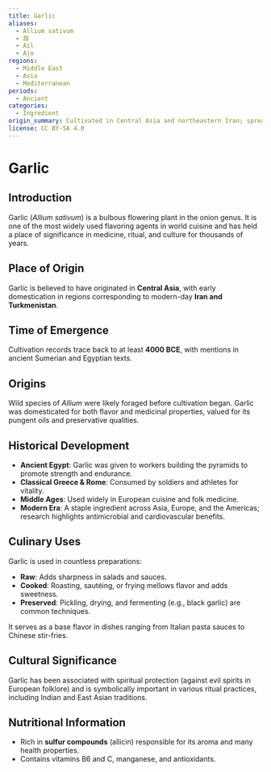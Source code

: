 ```yaml
---
title: Garlic
aliases:
  - Allium sativum
  - 蒜
  - Ail
  - Ajo
regions:
  - Middle East
  - Asia
  - Mediterranean
periods:
  - Ancient
categories:
  - Ingredient
origin_summary: Cultivated in Central Asia and northeastern Iran; spread globally as a flavoring and medicinal herb.
license: CC BY-SA 4.0
---
```


# Garlic

## Introduction
Garlic (*Allium sativum*) is a bulbous flowering plant in the onion genus. It is one of the most widely used flavoring agents in world cuisine and has held a place of significance in medicine, ritual, and culture for thousands of years.

## Place of Origin
Garlic is believed to have originated in **Central Asia**, with early domestication in regions corresponding to modern-day **Iran and Turkmenistan**.

## Time of Emergence
Cultivation records trace back to at least **4000 BCE**, with mentions in ancient Sumerian and Egyptian texts.

## Origins
Wild species of *Allium* were likely foraged before cultivation began. Garlic was domesticated for both flavor and medicinal properties, valued for its pungent oils and preservative qualities.

## Historical Development
- **Ancient Egypt**: Garlic was given to workers building the pyramids to promote strength and endurance.  
- **Classical Greece & Rome**: Consumed by soldiers and athletes for vitality.  
- **Middle Ages**: Used widely in European cuisine and folk medicine.  
- **Modern Era**: A staple ingredient across Asia, Europe, and the Americas; research highlights antimicrobial and cardiovascular benefits.

## Culinary Uses
Garlic is used in countless preparations:
- **Raw**: Adds sharpness in salads and sauces.  
- **Cooked**: Roasting, sautéing, or frying mellows flavor and adds sweetness.  
- **Preserved**: Pickling, drying, and fermenting (e.g., black garlic) are common techniques.  

It serves as a base flavor in dishes ranging from Italian pasta sauces to Chinese stir-fries.

## Cultural Significance
Garlic has been associated with spiritual protection (against evil spirits in European folklore) and is symbolically important in various ritual practices, including Indian and East Asian traditions.

## Nutritional Information
- Rich in **sulfur compounds** (allicin) responsible for its aroma and many health properties.  
- Contains vitamins B6 and C, manganese, and antioxidants.
